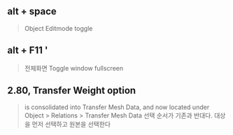 ## alt + space
> Object Editmode toggle
## alt + F11 '

> 전체화면 Toggle window fullscreen

## 2.80, Transfer Weight option
> is consolidated into Transfer Mesh Data, and now located under Object > Relations > Transfer Mesh Data
> 선택 순서가 기존과 반대다. 대상을 먼저 선택하고 원본을 선택한다
